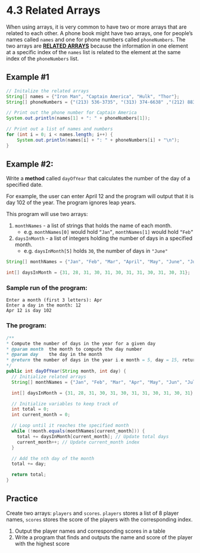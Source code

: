 # 4.3 Related Arrays

When using arrays, it is very common to have two or more arrays that are related to each other. A phone book might have two arrays, one for people’s names called `names` and one for phone numbers called `phoneNumbers`. The two arrays are **<ins>RELATED ARRAYS</ins>** because the information in one element at a specific index of the `names` list is related to the element at the same index of the `phoneNumbers` list.

## Example #1

```java
// Initalize the related arrays
String[] names = {"Iron Man", "Captain America", "Hulk", "Thor"};
String[] phoneNumbers = {"(213) 536-3735", "(313) 374-6638" ,"(212) 883-8839", "(402) 773-8262"};

// Print out the phone number for Captain America
System.out.println(names[1] + ": " + phoneNumbers[1]);

// Print out a list of names and numbers
for (int i = 0; i < names.length; i++) {
    System.out.println(names[i] + ": " + phoneNumbers[i] + "\n");
}
```

## Example #2:
Write a **method** called `dayOfYear` that calculates the number of the day of a specified date.

For example, the user can enter April 12 and the program will output that it is day 102 of the year.  The program ignores leap years.

This program will use two arrays:
1. `monthNames` -  a list of strings that holds the name of each month. 
    * e.g. `monthNames[0]` would hold `“Jan”`, `monthNames[1]` would hold `“Feb”`
2. `daysInMonth` - a list of integers holding the number of days in a specified month. 
    * e.g. `daysInMonth[5]` holds `30`, the number of days in `"June"`  

```java
String[] monthNames = {"Jan", "Feb", "Mar", "April", "May", "June", "July", "Aug", "Sept", "Oct", "Nov", "Dec"};

int[] daysInMonth = {31, 28, 31, 30, 31, 30, 31, 31, 30, 31, 30, 31};
```


### Sample run of the program:
```
Enter a month (first 3 letters): Apr
Enter a day in the month: 12
Apr 12 is day 102
```

### The program:
```java
/**
* Compute the number of days in the year for a given day
* @param month  the month to compute the day number
* @param day    the day in the month
* @return the number of days in the year i.e month = 5, day = 15, return 135
*/
public int dayOfYear(String month, int day) {
  // Initialize related arrays
  String[] monthNames = {"Jan", "Feb", "Mar", "Apr", "May", "Jun", "Jul", "Aug", "Sep", "Oct", "Nov", "Dec"};

  int[] daysInMonth = {31, 28, 31, 30, 31, 30, 31, 31, 30, 31, 30, 31};

  // Initialize variables to keep track of
  int total = 0;
  int current_month = 0;

  // Loop until it reaches the specified month
  while (!month.equals(monthNames[current_month])) {
    total += daysInMonth[current_month]; // Update total days
    current_month++; // Update current_month index
  }

  // Add the nth day of the month
  total += day;

  return total;
}
```

## Practice
Create two arrays: `players` and `scores`. `players` stores a list of 8 player names, `scores` stores the score of the players with the corresponding index.
1. Output the player names and corresponding scores in a table
2. Write a program that finds and outputs the name and score of the player with the highest score